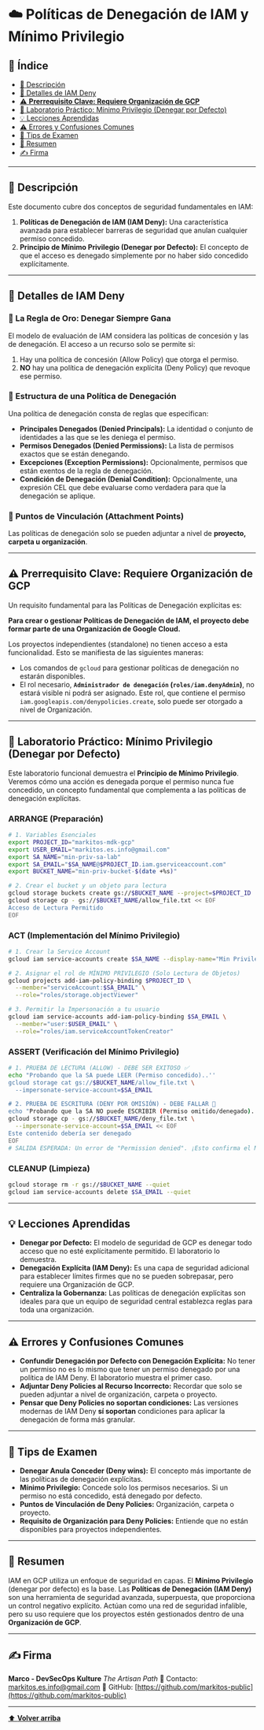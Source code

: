 # ☁️ Políticas de Denegación de IAM y Mínimo Privilegio

## 📑 Índice

* [🧭 Descripción](#-descripción)
* [📘 Detalles de IAM Deny](#-detalles-de-iam-deny)
* [⚠️ **Prerrequisito Clave: Requiere Organización de GCP**](#️-prerrequisito-clave-requiere-organización-de-gcp)
* [🔬 Laboratorio Práctico: Mínimo Privilegio (Denegar por Defecto)](#-laboratorio-práctico-mínimo-privilegio-denegar-por-defecto)
* [💡 Lecciones Aprendidas](#-lecciones-aprendidas)
* [⚠️ Errores y Confusiones Comunes](#️-errores-y-confusiones-comunes)
* [🎯 Tips de Examen](#-tips-de-examen)
* [🧾 Resumen](#-resumen)
* [✍️ Firma](#-firma)

---

## 🧭 Descripción

Este documento cubre dos conceptos de seguridad fundamentales en IAM:
1.  **Políticas de Denegación de IAM (IAM Deny):** Una característica avanzada para establecer barreras de seguridad que anulan cualquier permiso concedido.
2.  **Principio de Mínimo Privilegio (Denegar por Defecto):** El concepto de que el acceso es denegado simplemente por no haber sido concedido explícitamente.

---

## 📘 Detalles de IAM Deny

### 🔹 La Regla de Oro: Denegar Siempre Gana

El modelo de evaluación de IAM considera las políticas de concesión y las de denegación. El acceso a un recurso solo se permite si:
1.  Hay una política de concesión (Allow Policy) que otorga el permiso.
2.  **NO** hay una política de denegación explícita (Deny Policy) que revoque ese permiso.

### 🔹 Estructura de una Política de Denegación

Una política de denegación consta de reglas que especifican:
*   **Principales Denegados (Denied Principals):** La identidad o conjunto de identidades a las que se les deniega el permiso.
*   **Permisos Denegados (Denied Permissions):** La lista de permisos exactos que se están denegando.
*   **Excepciones (Exception Permissions):** Opcionalmente, permisos que están exentos de la regla de denegación.
*   **Condición de Denegación (Denial Condition):** Opcionalmente, una expresión CEL que debe evaluarse como verdadera para que la denegación se aplique.

### 🔹 Puntos de Vinculación (Attachment Points)

Las políticas de denegación solo se pueden adjuntar a nivel de **proyecto, carpeta u organización**.

---

## ⚠️ **Prerrequisito Clave: Requiere Organización de GCP**

Un requisito fundamental para las Políticas de Denegación explícitas es:

**Para crear o gestionar Políticas de Denegación de IAM, el proyecto debe formar parte de una Organización de Google Cloud.**

Los proyectos independientes (standalone) no tienen acceso a esta funcionalidad. Esto se manifiesta de las siguientes maneras:
*   Los comandos de `gcloud` para gestionar políticas de denegación no estarán disponibles.
*   El rol necesario, **`Administrador de denegación` (`roles/iam.denyAdmin`)**, no estará visible ni podrá ser asignado. Este rol, que contiene el permiso `iam.googleapis.com/denypolicies.create`, solo puede ser otorgado a nivel de Organización.

---

## 🔬 Laboratorio Práctico: Mínimo Privilegio (Denegar por Defecto)

Este laboratorio funcional demuestra el **Principio de Mínimo Privilegio**. Veremos cómo una acción es denegada porque el permiso nunca fue concedido, un concepto fundamental que complementa a las políticas de denegación explícitas.

### ARRANGE (Preparación)

```bash
# 1. Variables Esenciales
export PROJECT_ID="markitos-mdk-gcp"
export USER_EMAIL="markitos.es.info@gmail.com"
export SA_NAME="min-priv-sa-lab"
export SA_EMAIL="$SA_NAME@$PROJECT_ID.iam.gserviceaccount.com"
export BUCKET_NAME="min-priv-bucket-$(date +%s)"

# 2. Crear el bucket y un objeto para lectura
gcloud storage buckets create gs://$BUCKET_NAME --project=$PROJECT_ID
gcloud storage cp - gs://$BUCKET_NAME/allow_file.txt << EOF
Acceso de Lectura Permitido
EOF
```

### ACT (Implementación del Mínimo Privilegio)

```bash
# 1. Crear la Service Account
gcloud iam service-accounts create $SA_NAME --display-name="Min Privilege Lab SA"

# 2. Asignar el rol de MÍNIMO PRIVILEGIO (Solo Lectura de Objetos)
gcloud projects add-iam-policy-binding $PROJECT_ID \
  --member="serviceAccount:$SA_EMAIL" \
  --role="roles/storage.objectViewer"

# 3. Permitir la Impersonación a tu usuario
gcloud iam service-accounts add-iam-policy-binding $SA_EMAIL \
  --member="user:$USER_EMAIL" \
  --role="roles/iam.serviceAccountTokenCreator"
```

### ASSERT (Verificación del Mínimo Privilegio)

```bash
# 1. PRUEBA DE LECTURA (ALLOW) - DEBE SER EXITOSO ✅
echo "Probando que la SA puede LEER (Permiso concedido)..''
gcloud storage cat gs://$BUCKET_NAME/allow_file.txt \
  --impersonate-service-account=$SA_EMAIL

# 2. PRUEBA DE ESCRITURA (DENY POR OMISIÓN) - DEBE FALLAR 🚫
echo "Probando que la SA NO puede ESCRIBIR (Permiso omitido/denegado)..''
gcloud storage cp - gs://$BUCKET_NAME/deny_file.txt \
  --impersonate-service-account=$SA_EMAIL << EOF
Este contenido debería ser denegado
EOF
# SALIDA ESPERADA: Un error de "Permission denied". ¡Esto confirma el Mínimo Privilele!
```

### CLEANUP (Limpieza)

```bash
gcloud storage rm -r gs://$BUCKET_NAME --quiet
gcloud iam service-accounts delete $SA_EMAIL --quiet
```

---

## 💡 Lecciones Aprendidas

*   **Denegar por Defecto:** El modelo de seguridad de GCP es denegar todo acceso que no esté explícitamente permitido. El laboratorio lo demuestra.
*   **Denegación Explícita (IAM Deny):** Es una capa de seguridad adicional para establecer límites firmes que no se pueden sobrepasar, pero requiere una Organización de GCP.
*   **Centraliza la Gobernanza:** Las políticas de denegación explícitas son ideales para que un equipo de seguridad central establezca reglas para toda una organización.

---

## ⚠️ Errores y Confusiones Comunes

*   **Confundir Denegación por Defecto con Denegación Explícita:** No tener un permiso no es lo mismo que tener un permiso denegado por una política de IAM Deny. El laboratorio muestra el primer caso.
*   **Adjuntar Deny Policies al Recurso Incorrecto:** Recordar que solo se pueden adjuntar a nivel de organización, carpeta o proyecto.
*   **Pensar que Deny Policies no soportan condiciones:** Las versiones modernas de IAM Deny **sí soportan** condiciones para aplicar la denegación de forma más granular.

---

## 🎯 Tips de Examen

*   **Denegar Anula Conceder (Deny wins):** El concepto más importante de las políticas de denegación explícitas.
*   **Mínimo Privilegio:** Concede solo los permisos necesarios. Si un permiso no está concedido, está denegado por defecto.
*   **Puntos de Vinculación de Deny Policies:** Organización, carpeta o proyecto.
*   **Requisito de Organización para Deny Policies:** Entiende que no están disponibles para proyectos independientes.

---

## 🧾 Resumen

IAM en GCP utiliza un enfoque de seguridad en capas. El **Mínimo Privilegio** (denegar por defecto) es la base. Las **Políticas de Denegación (IAM Deny)** son una herramienta de seguridad avanzada, superpuesta, que proporciona un control negativo explícito. Actúan como una red de seguridad infalible, pero su uso requiere que los proyectos estén gestionados dentro de una **Organización de GCP**.

---

## ✍️ Firma

**Marco - DevSecOps Kulture**
*The Artisan Path*
📧 Contacto: [markitos.es.info@gmail.com](mailto:markitos.es.info@gmail.com)
🐙 GitHub: [https://github.com/markitos-public](https://github.com/markitos-public)

---

[⬆️ **Volver arriba**](#-políticas-de-denegación-de-iam-y-mínimo-privilegio)